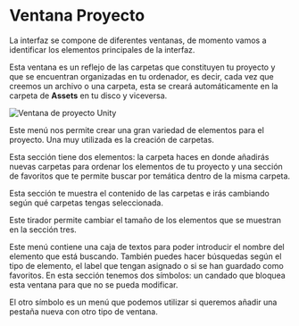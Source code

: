 # Ventana Proyecto

La interfaz se compone de diferentes ventanas, de momento vamos a identificar los elementos principales de la interfaz.

Esta ventana es un reflejo de las carpetas que constituyen tu proyecto y que se encuentran organizadas en tu ordenador, es decir, cada vez que creemos un archivo o una carpeta, esta se creará automáticamente en la carpeta de **Assets** en tu disco y viceversa.

![Ventana de proyecto Unity](https://github.com/jstleon/programacion-videojuegos/blob/main/01%20Introducci%C3%B3n%20a%20Unity/1.4%20Ventana%20Proyecto/img/Ventana_proyecto_1.4.1.png "Ventana de Proyecto Unity")

Este menú nos permite crear una gran variedad de elementos para el proyecto. Una muy utilizada es la creación de carpetas.


Esta sección tiene dos elementos: la carpeta haces en donde añadirás nuevas carpetas para ordenar los elementos de tu proyecto y una sección de favoritos que te permite buscar por temática dentro de la misma carpeta.


Esta sección te muestra el contenido de las carpetas e irás cambiando según qué carpetas tengas seleccionada.


Este tirador permite cambiar el tamaño de los elementos que se muestran en la sección tres.


Este menú contiene una caja de textos para poder introducir el nombre del elemento que está buscando. También puedes hacer búsquedas según el tipo de elemento, el label que tengan asignado o si se han guardado como favoritos.
En esta sección tenemos dos símbolos: un candado que bloquea esta ventana para que no se pueda modificar.

El otro símbolo es un menú que podemos utilizar si queremos añadir una pestaña nueva con otro tipo de ventana.
